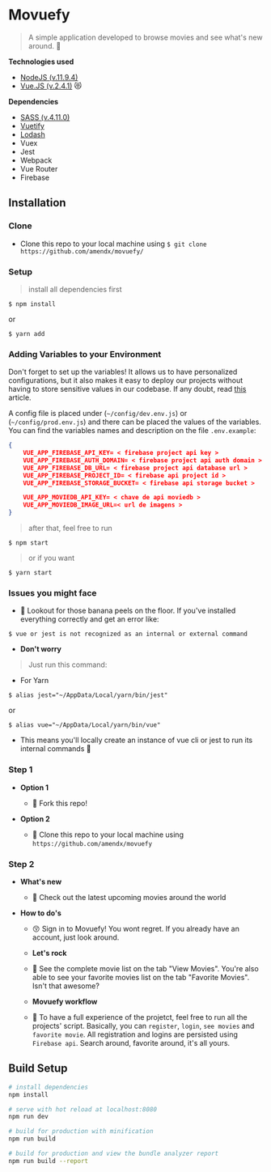
# Movuefy

> A simple application developed to browse movies and see what's new around. 🎃



**Technologies used**


- [NodeJS (v.11.9.4)](https://nodejs.org/en/)
- [Vue.JS (v.2.4.1)](http://https://vuejs.org/) 😻

**Dependencies**


- [SASS (v.4.11.0)](https://sass-lang.com/) 
- [Vuetify](https://https://vuetifyjs.com/)
- [Lodash](https://lodash.com/)
- Vuex
- Jest
- Webpack
- Vue Router
- Firebase

## Installation

### Clone 

- Clone this repo to your local machine using `$ git clone https://github.com/amendx/movuefy/`

### Setup


> install all dependencies first

```shell
$ npm install
```
or 

```shell
$ yarn add
```

### Adding Variables to your Environment

Don't forget to set up the variables! It allows us to have personalized configurations, but it also makes it easy to deploy our projects without having to store sensitive values in our codebase. If any doubt, read [this](https://github.com/dwyl/learn-environment-variables/blob/master/README.md) article.

A config file is placed under (`~/config/dev.env.js`) or (`~/config/prod.env.js`)  and there can be placed the values of the variables. You can find the variables names and description on the file `.env.example`:  


```json
{
    VUE_APP_FIREBASE_API_KEY= < firebase project api key > 
    VUE_APP_FIREBASE_AUTH_DOMAIN= < firebase project api auth domain >
    VUE_APP_FIREBASE_DB_URL= < firebase project api database url >
    VUE_APP_FIREBASE_PROJECT_ID= < firebase api project id > 
    VUE_APP_FIREBASE_STORAGE_BUCKET= < firebase api storage bucket >

    VUE_APP_MOVIEDB_API_KEY= < chave de api moviedb >
    VUE_APP_MOVIEDB_IMAGE_URL=< url de imagens >
}
```


> after that, feel free to run
```shell
$ npm start
```
> or if you want

```shell
$ yarn start
```



### Issues you might face

-  🍌 Lookout for those banana peels on the floor. If you've installed everything correctly and get an error like:

```shell
$ vue or jest is not recognized as an internal or external command
```
- **Don't worry**

> Just run this command: 
 - For Yarn
 
```shell
$ alias jest="~/AppData/Local/yarn/bin/jest"
``` 
or 

```shell
$ alias vue="~/AppData/Local/yarn/bin/vue"
```

  - This means you'll locally create an instance of vue cli or jest to run its internal commands 🚀


### Step 1

- **Option 1**
    - 🍴 Fork this repo!

- **Option 2**
    - 👯 Clone this repo to your local machine using `https://github.com/amendx/movuefy`

### Step 2
- **What's new**
    - 🐢 Check out the latest upcoming movies around the world 
    
    
- **How to do's**
    - 😚 Sign in to Movuefy! You wont regret. If you already have an account, just look around. 
    
    - **Let's rock**
    - 🐙 See the complete movie list on the tab "View Movies". You're also able to see your favorite movies list on the tab "Favorite Movies". Isn't that awesome? 
    
    
    - **Movuefy workflow**
    - 👻 To have a full experience of the projetct, feel free to run all the projects' script. Basically, you can `register`, `login`, `see movies` and `favorite movie`. All registration and logins are persisted using `Firebase api`. Search around, favorite around, it's all yours. 


## Build Setup

``` bash
# install dependencies
npm install

# serve with hot reload at localhost:8080
npm run dev

# build for production with minification
npm run build

# build for production and view the bundle analyzer report
npm run build --report
```
   
    

